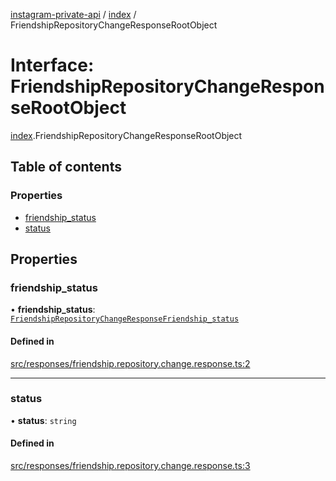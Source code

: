 [instagram-private-api](../../README.md) / [index](../../modules/index.md) / FriendshipRepositoryChangeResponseRootObject

# Interface: FriendshipRepositoryChangeResponseRootObject

[index](../../modules/index.md).FriendshipRepositoryChangeResponseRootObject

## Table of contents

### Properties

- [friendship\_status](FriendshipRepositoryChangeResponseRootObject.md#friendship_status)
- [status](FriendshipRepositoryChangeResponseRootObject.md#status)

## Properties

### friendship\_status

• **friendship\_status**: [`FriendshipRepositoryChangeResponseFriendship_status`](FriendshipRepositoryChangeResponseFriendship_status.md)

#### Defined in

[src/responses/friendship.repository.change.response.ts:2](https://github.com/Nerixyz/instagram-private-api/blob/0e0721c/src/responses/friendship.repository.change.response.ts#L2)

___

### status

• **status**: `string`

#### Defined in

[src/responses/friendship.repository.change.response.ts:3](https://github.com/Nerixyz/instagram-private-api/blob/0e0721c/src/responses/friendship.repository.change.response.ts#L3)
